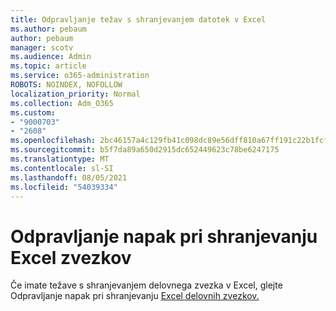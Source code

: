 ```yaml
---
title: Odpravljanje težav s shranjevanjem datotek v Excel
ms.author: pebaum
author: pebaum
manager: scotv
ms.audience: Admin
ms.topic: article
ms.service: o365-administration
ROBOTS: NOINDEX, NOFOLLOW
localization_priority: Normal
ms.collection: Adm_O365
ms.custom:
- "9000703"
- "2608"
ms.openlocfilehash: 2bc46157a4c129fb41c098dc89e56dff810a67ff191c22b1fcfad045077d4519
ms.sourcegitcommit: b5f7da89a650d2915dc652449623c78be6247175
ms.translationtype: MT
ms.contentlocale: sl-SI
ms.lasthandoff: 08/05/2021
ms.locfileid: "54039334"
---
```

# <a name="how-to-troubleshoot-errors-when-you-save-excel-workbooks"></a>Odpravljanje napak pri shranjevanju Excel zvezkov

Če imate težave s shranjevanjem delovnega zvezka v Excel, glejte Odpravljanje napak pri shranjevanju [Excel delovnih zvezkov.](https://docs.microsoft.com/office/troubleshoot/excel/issue-when-save-excel-workbooks)
